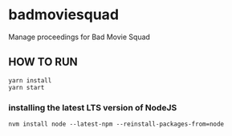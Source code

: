 # badmoviesquad
Manage proceedings for Bad Movie Squad

## HOW TO RUN
```
yarn install
yarn start
```

### installing the latest LTS version of NodeJS
```
nvm install node --latest-npm --reinstall-packages-from=node
```
